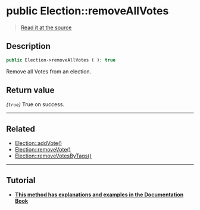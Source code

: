# public Election::removeAllVotes

> [Read it at the source](https://github.com/julien-boudry/Condorcet/blob/master/src/ElectionProcess/VotesProcess.php#L292)

## Description    

```php
public Election->removeAllVotes ( ): true
```

Remove all Votes from an election.


## Return value   

*(`true`)* True on success.


---------------------------------------

## Related

* [Election::addVote()](/Docs/api-reference/Election%20Class/Election--addVote().md)    
* [Election::removeVote()](/Docs/api-reference/Election%20Class/Election--removeVote().md)    
* [Election::removeVotesByTags()](/Docs/api-reference/Election%20Class/Election--removeVotesByTags().md)    

---------------------------------------

## Tutorial

* **[This method has explanations and examples in the Documentation Book](https://docs.condorcet.io/book/3.AsPhpLibrary/5.Votes/1.AddVotes)**    
